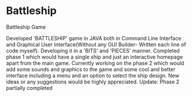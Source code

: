 # Battleship
Battleship Game

Developed 'BATTLESHIP' game in JAVA both in Command Line Interface and Graphical User Interface(Without any GUI Builder- Written each line of code myself). Developing it in a 'BITS' and 'PIECES' manner. Completed phase 1 which would have a single ship and just an interactive homepage apart from the main game. Currently working on the phase 2 which would add some sounds and graphics to the game and some cool and better interface including a menu and an option to select the ship design. New ideas or any suggestions would be highly appreciated.
Update: Phase 2 partially completed
